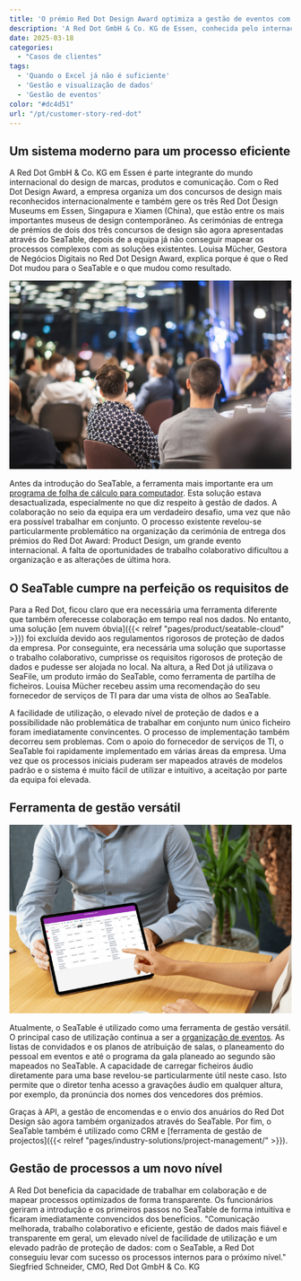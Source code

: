 ```yaml
---
title: 'O prémio Red Dot Design Award optimiza a gestão de eventos com o SeaTable'
description: 'A Red Dot GmbH & Co. KG de Essen, conhecida pelo internacionalmente reconhecido Red Dot Design Award, revolucionou e optimizou a sua gestão de eventos e encomendas. Com o SeaTable Server, a equipa beneficia de fluxos de trabalho transparentes, eficientes e colaborativos e de uma gestão de dados em conformidade com o RGPD.'
date: 2025-03-18
categories: 
  - "Casos de clientes"
tags: 
  - 'Quando o Excel já não é suficiente'
  - 'Gestão e visualização de dados'
  - 'Gestão de eventos'
color: "#dc4d51"
url: "/pt/customer-story-red-dot"
---
```


## Um sistema moderno para um processo eficiente

A Red Dot GmbH & Co. KG em Essen é parte integrante do mundo internacional do design de marcas, produtos e comunicação. Com o Red Dot Design Award, a empresa organiza um dos concursos de design mais reconhecidos internacionalmente e também gere os três Red Dot Design Museums em Essen, Singapura e Xiamen (China), que estão entre os mais importantes museus de design contemporâneo. As cerimónias de entrega de prémios de dois dos três concursos de design são agora apresentadas através do SeaTable, depois de a equipa já não conseguir mapear os processos complexos com as soluções existentes. Louisa Mücher, Gestora de Negócios Digitais no Red Dot Design Award, explica porque é que o Red Dot mudou para o SeaTable e o que mudou como resultado.

![](Blog_reddot_I1.jpg)

Antes da introdução do SeaTable, a ferramenta mais importante era um [programa de folha de cálculo para computador](https://seatable.com/pt//pt/excel-sem-custos/). Esta solução estava desactualizada, especialmente no que diz respeito à gestão de dados. A colaboração no seio da equipa era um verdadeiro desafio, uma vez que não era possível trabalhar em conjunto. O processo existente revelou-se particularmente problemático na organização da cerimónia de entrega dos prémios do Red Dot Award: Product Design, um grande evento internacional. A falta de oportunidades de trabalho colaborativo dificultou a organização e as alterações de última hora.

## O SeaTable cumpre na perfeição os requisitos de

Para a Red Dot, ficou claro que era necessária uma ferramenta diferente que também oferecesse colaboração em tempo real nos dados. No entanto, uma solução [em nuvem óbvia]({{< relref "pages/product/seatable-cloud" >}}) foi excluída devido aos regulamentos rigorosos de proteção de dados da empresa. Por conseguinte, era necessária uma solução que suportasse o trabalho colaborativo, cumprisse os requisitos rigorosos de proteção de dados e pudesse ser alojada no local. Na altura, a Red Dot já utilizava o SeaFile, um produto irmão do SeaTable, como ferramenta de partilha de ficheiros. Louisa Mücher recebeu assim uma recomendação do seu fornecedor de serviços de TI para dar uma vista de olhos ao SeaTable.

A facilidade de utilização, o elevado nível de proteção de dados e a possibilidade não problemática de trabalhar em conjunto num único ficheiro foram imediatamente convincentes. O processo de implementação também decorreu sem problemas. Com o apoio do fornecedor de serviços de TI, o SeaTable foi rapidamente implementado em várias áreas da empresa. Uma vez que os processos iniciais puderam ser mapeados através de modelos padrão e o sistema é muito fácil de utilizar e intuitivo, a aceitação por parte da equipa foi elevada.

## Ferramenta de gestão versátil

![](3-SeaTable-erfuellt-die-Anforderungen-perfekt-1.jpg)

Atualmente, o SeaTable é utilizado como uma ferramenta de gestão versátil. O principal caso de utilização continua a ser a [organização de eventos](https://seatable.io/pt/vorlage/fewxqfzbsxocskxl7hikqq/). As listas de convidados e os planos de atribuição de salas, o planeamento do pessoal em eventos e até o programa da gala planeado ao segundo são mapeados no SeaTable. A capacidade de carregar ficheiros áudio diretamente para uma base revelou-se particularmente útil neste caso. Isto permite que o diretor tenha acesso a gravações áudio em qualquer altura, por exemplo, da pronúncia dos nomes dos vencedores dos prémios.

Graças à API, a gestão de encomendas e o envio dos anuários do Red Dot Design são agora também organizados através do SeaTable. Por fim, o SeaTable também é utilizado como CRM e [ferramenta de gestão de projectos]({{< relref "pages/industry-solutions/project-management/" >}}).

## Gestão de processos a um novo nível

A Red Dot beneficia da capacidade de trabalhar em colaboração e de mapear processos optimizados de forma transparente. Os funcionários geriram a introdução e os primeiros passos no SeaTable de forma intuitiva e ficaram imediatamente convencidos dos benefícios. "Comunicação melhorada, trabalho colaborativo e eficiente, gestão de dados mais fiável e transparente em geral, um elevado nível de facilidade de utilização e um elevado padrão de proteção de dados: com o SeaTable, a Red Dot conseguiu levar com sucesso os processos internos para o próximo nível." Siegfried Schneider, CMO, Red Dot GmbH & Co. KG
